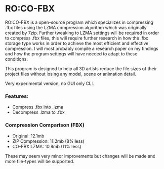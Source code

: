 # RO:CO-FBX
RO:CO-FBX is a open-source program which specializes in compressing .fbx files using the LZMA compression algorithm which was originally created by 7zip. Further tweaking to LZMA settings will be required in order to compress .fbx files, this will require further research in how the .fbx storage type works in order to achieve the most efficient and effective compression. I will most probably compile a research paper on my findings and how the program settings will have needed to adapt to these conditions.

This program is designed to help all 3D artists reduce the file sizes of their project files without losing any model, scene or animation detail.

Very experimental version, no GUI only CLI.

### Features:
- Compress .fbx into .lzma
- Decompress .lzma to .fbx

### Compression Comparison (FBX)
- Original: 12.1mb
- ZIP Compression: 11.2mb (8% less)
- CO-FBX LZMA: 10.8mb (11% less)

These may seem very minor improvements but changes will be made and more file-types will be supported.